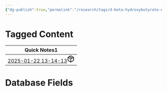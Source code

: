 ```yaml
---
{"dg-publish":true,"permalink":"/research/tags/d-beta-hydroxybutyrate-d-bhb-r-bhb/"}
---
```


# Tagged Content
<div><table class="dataview table-view-table"><thead class="table-view-thead"><tr class="table-view-tr-header"><th class="table-view-th"><span>Quick Notes</span><span class="dataview small-text">1</span></th></tr></thead><tbody class="table-view-tbody"><tr><td><span><a data-tooltip-position="top" aria-label="Research/Quick Notes/2025-01-22 13-14-13.md" data-href="Research/Quick Notes/2025-01-22 13-14-13.md" href="Research/Quick Notes/2025-01-22 13-14-13.md" class="internal-link" target="_blank" rel="noopener nofollow" fileclass-name="Research Links">2025-01-22 13-14-13</a><a class="metadata-menu fileclass-icon"><svg xmlns="http://www.w3.org/2000/svg" width="24" height="24" viewBox="0 0 24 24" fill="none" stroke="currentColor" stroke-width="2" stroke-linecap="round" stroke-linejoin="round" class="svg-icon lucide-package"><path d="m7.5 4.27 9 5.15"></path><path d="M21 8a2 2 0 0 0-1-1.73l-7-4a2 2 0 0 0-2 0l-7 4A2 2 0 0 0 3 8v8a2 2 0 0 0 1 1.73l7 4a2 2 0 0 0 2 0l7-4A2 2 0 0 0 21 16Z"></path><path d="m3.3 7 8.7 5 8.7-5"></path><path d="M12 22V12"></path></svg></a></span></td></tr></tbody></table></div>

# Database Fields
